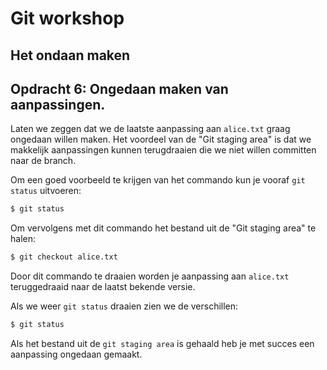 # Git workshop

## Het ondaan maken
## Opdracht 6: Ongedaan maken van aanpassingen.
Laten we zeggen dat we de laatste aanpassing aan `alice.txt` graag ongedaan willen maken. Het voordeel van de "Git staging area" is dat we makkelijk aanpassingen kunnen terugdraaien die we niet willen committen naar de branch.

Om een goed voorbeeld te krijgen van het commando kun je vooraf `git status` uitvoeren:

```bash
$ git status
```

Om vervolgens met dit commando het bestand uit de "Git staging area" te halen:

```bash
$ git checkout alice.txt
```

Door dit commando te draaien worden je aanpassing aan `alice.txt` teruggedraaid naar de laatst bekende versie.

Als we weer `git status` draaien zien we de verschillen:

```bash
$ git status
```

Als het bestand uit de `git staging area` is gehaald heb je met succes een aanpassing ongedaan gemaakt.
